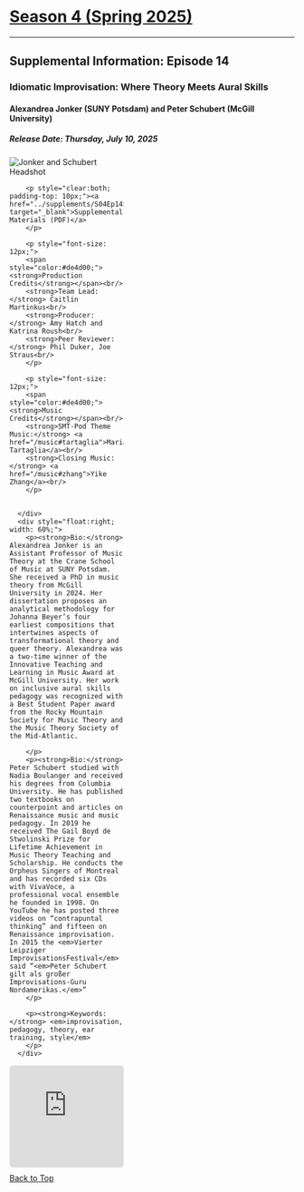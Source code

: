 <div class="seasonheader">
    <a href="/episodes/season04"><h1 class="seasonheader-text">Season 4 (Spring 2025)</h1></a>
</div>

<div>
<hr>
<h2>Supplemental Information: Episode 14</h2>

  <div class="supplement" id="e4.14">
    <h3 class="supplement-title">Idiomatic Improvisation: Where Theory Meets Aural Skills</h3>
    <h4>Alexandrea Jonker (SUNY Potsdam) and Peter Schubert (McGill University)</h4>
    <h5>Release Date: Thursday, July 10, 2025</h5>
    <div class="floatsupps">
      <div style="float:left; width: 40%;">
        <img class="biopic" alt="Jonker and Schubert Headshot" src="../supplements/S04Ep14jonkerschubert.jpg">

        <p style="clear:both; padding-top: 10px;"><a href="../supplements/S04Ep14Supp_jonker_schubert.pdf" target="_blank">Supplemental Materials (PDF)</a>
        </p>

        <p style="font-size: 12px;">
        <span style="color:#de4d00;"><strong>Production Credits</strong></span><br/>
        <strong>Team Lead:</strong> Caitlin Martinkus<br/>
        <strong>Producer:</strong> Amy Hatch and Katrina Roush<br/>
        <strong>Peer Reviewer:</strong> Phil Duker, Joe Straus<br/>
        </p>

        <p style="font-size: 12px;">
        <span style="color:#de4d00;"><strong>Music Credits</strong></span><br/>
        <strong>SMT-Pod Theme Music:</strong> <a href="/music#tartaglia">Maria Tartaglia</a><br/>
        <strong>Closing Music:</strong> <a href="/music#zhang">Yike Zhang</a><br/>
        </p>


      </div>
      <div style="float:right; width: 60%;">
        <p><strong>Bio:</strong> Alexandrea Jonker is an Assistant Professor of Music Theory at the Crane School of Music at SUNY Potsdam. She received a PhD in music theory from McGill University in 2024. Her dissertation proposes an analytical methodology for Johanna Beyer’s four earliest compositions that intertwines aspects of transformational theory and queer theory. Alexandrea was a two-time winner of the Innovative Teaching and Learning in Music Award at McGill University. Her work on inclusive aural skills pedagogy was recognized with a Best Student Paper award from the Rocky Mountain Society for Music Theory and the Music Theory Society of the Mid-Atlantic.

        </p>
        <p><strong>Bio:</strong> Peter Schubert studied with Nadia Boulanger and received his degrees from Columbia University. He has published two textbooks on counterpoint and articles on Renaissance music and music pedagogy. In 2019 he received The Gail Boyd de Stwolinski Prize for Lifetime Achievement in Music Theory Teaching and Scholarship. He conducts the Orpheus Singers of Montreal and has recorded six CDs with VivaVoce, a professional vocal ensemble he founded in 1998. On YouTube he has posted three videos on “contrapuntal thinking” and fifteen on Renaissance improvisation. In 2015 the <em>Vierter Leipziger ImprovisationsFestival</em> said “<em>Peter Schubert gilt als großer Improvisations-Guru Nordamerikas.</em>”
        </p>

        <p><strong>Keywords:</strong> <em>improvisation, pedagogy, theory, ear training, style</em>
        </p>
      </div>
<div style="width: 100%; height: 180px; margin-top: 10px; margin-bottom: 10px; border-radius: 6px; overflow:hidden; clear:both;">
<iframe style="width: 100%; height: 180px;" frameborder="no" scrolling="no" seamless src="https://player.captivate.fm/show/d9c88032-2609-4757-82c7-860198cb482f/latest/"></iframe></div>
    <a class="to-top" href="#top">Back to Top</a>
  </div>  

